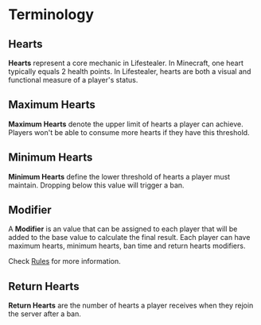 # Terminology

## Hearts

**Hearts** represent a core mechanic in Lifestealer. In Minecraft, one heart typically equals 2 health points. In
Lifestealer, hearts are both a visual and functional measure of a player's status.

## Maximum Hearts

**Maximum Hearts** denote the upper limit of hearts a player can achieve. Players won't be able to consume more hearts
if they have this threshold.

## Minimum Hearts

**Minimum Hearts** define the lower threshold of hearts a player must maintain. Dropping below this value will trigger
a ban.

## Modifier

A **Modifier** is an value that can be assigned to each player that will be added to the base value to calculate the
final result. Each player can have maximum hearts, minimum hearts, ban time and return hearts modifiers.

Check [Rules](/usage/rules) for more information.

## Return Hearts

**Return Hearts** are the number of hearts a player receives when they rejoin the server after a ban.
